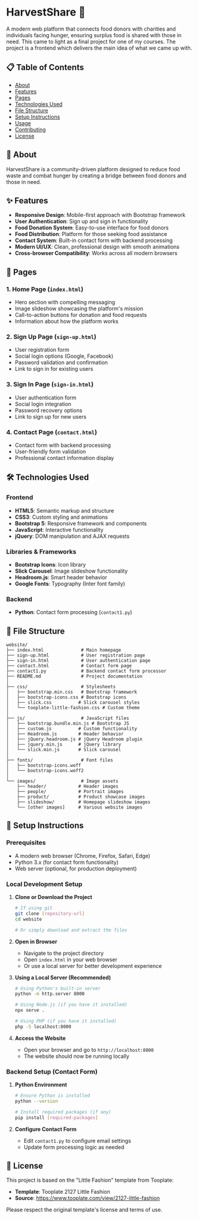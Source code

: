 # HarvestShare 🌱

A modern web platform that connects food donors with charities and individuals facing hunger, ensuring surplus food is shared with those in need. This came to light as a final project for one of my courses. The project is a frontend which delivers the main idea of what we came up with.

## 📋 Table of Contents

- [About](#about)
- [Features](#features)
- [Pages](#pages)
- [Technologies Used](#technologies-used)
- [File Structure](#file-structure)
- [Setup Instructions](#setup-instructions)
- [Usage](#usage)
- [Contributing](#contributing)
- [License](#license)

## 🌟 About

HarvestShare is a community-driven platform designed to reduce food waste and combat hunger by creating a bridge between food donors and those in need.

## ✨ Features

- **Responsive Design**: Mobile-first approach with Bootstrap framework
- **User Authentication**: Sign up and sign in functionality
- **Food Donation System**: Easy-to-use interface for food donors
- **Food Distribution**: Platform for those seeking food assistance
- **Contact System**: Built-in contact form with backend processing
- **Modern UI/UX**: Clean, professional design with smooth animations
- **Cross-browser Compatibility**: Works across all modern browsers

## 📄 Pages

### 1. **Home Page** (`index.html`)
- Hero section with compelling messaging
- Image slideshow showcasing the platform's mission
- Call-to-action buttons for donation and food requests
- Information about how the platform works

### 2. **Sign Up Page** (`sign-up.html`)
- User registration form
- Social login options (Google, Facebook)
- Password validation and confirmation
- Link to sign in for existing users

### 3. **Sign In Page** (`sign-in.html`)
- User authentication form
- Social login integration
- Password recovery options
- Link to sign up for new users

### 4. **Contact Page** (`contact.html`)
- Contact form with backend processing
- User-friendly form validation
- Professional contact information display

## 🛠️ Technologies Used

### Frontend
- **HTML5**: Semantic markup and structure
- **CSS3**: Custom styling and animations
- **Bootstrap 5**: Responsive framework and components
- **JavaScript**: Interactive functionality
- **jQuery**: DOM manipulation and AJAX requests

### Libraries & Frameworks
- **Bootstrap Icons**: Icon library
- **Slick Carousel**: Image slideshow functionality
- **Headroom.js**: Smart header behavior
- **Google Fonts**: Typography (Inter font family)

### Backend
- **Python**: Contact form processing (`contact1.py`)

## 📁 File Structure

```
website/
├── index.html              # Main homepage
├── sign-up.html            # User registration page
├── sign-in.html            # User authentication page
├── contact.html            # Contact form page
├── contact1.py             # Backend contact form processor
├── README.md               # Project documentation
│
├── css/                    # Stylesheets
│   ├── bootstrap.min.css   # Bootstrap framework
│   ├── bootstrap-icons.css # Bootstrap icons
│   ├── slick.css          # Slick carousel styles
│   └── tooplate-little-fashion.css # Custom theme
│
├── js/                     # JavaScript files
│   ├── bootstrap.bundle.min.js # Bootstrap JS
│   ├── custom.js          # Custom functionality
│   ├── Headroom.js        # Header behavior
│   ├── jQuery.headroom.js # jQuery Headroom plugin
│   ├── jquery.min.js      # jQuery library
│   └── slick.min.js       # Slick carousel
│
├── fonts/                  # Font files
│   ├── bootstrap-icons.woff
│   └── bootstrap-icons.woff2
│
└── images/                 # Image assets
    ├── header/            # Header images
    ├── people/            # Portrait images
    ├── product/           # Product showcase images
    ├── slideshow/         # Homepage slideshow images
    └── [other images]     # Various website images
```

## 🚀 Setup Instructions

### Prerequisites
- A modern web browser (Chrome, Firefox, Safari, Edge)
- Python 3.x (for contact form functionality)
- Web server (optional, for production deployment)

### Local Development Setup

1. **Clone or Download the Project**
   ```bash
   # If using git
   git clone [repository-url]
   cd website
   
   # Or simply download and extract the files
   ```

2. **Open in Browser**
   - Navigate to the project directory
   - Open `index.html` in your web browser
   - Or use a local server for better development experience

3. **Using a Local Server (Recommended)**
   ```bash
   # Using Python's built-in server
   python -m http.server 8000
   
   # Using Node.js (if you have it installed)
   npx serve .
   
   # Using PHP (if you have it installed)
   php -S localhost:8000
   ```

4. **Access the Website**
   - Open your browser and go to `http://localhost:8000`
   - The website should now be running locally

### Backend Setup (Contact Form)

1. **Python Environment**
   ```bash
   # Ensure Python is installed
   python --version
   
   # Install required packages (if any)
   pip install [required-packages]
   ```

2. **Configure Contact Form**
   - Edit `contact1.py` to configure email settings
   - Update form processing logic as needed



## 📄 License

This project is based on the "Little Fashion" template from Tooplate:
- **Template**: Tooplate 2127 Little Fashion
- **Source**: https://www.tooplate.com/view/2127-little-fashion

Please respect the original template's license and terms of use.

